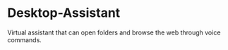 # Desktop-Assistant

Virtual assistant that can open folders and browse the web through voice commands.
